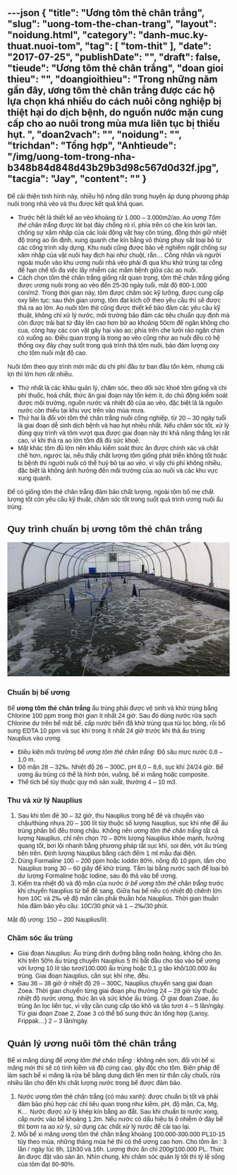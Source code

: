 ---json
{
    "title": "Ương tôm thẻ chân trắng",
    "slug": "uong-tom-the-chan-trang",
    "layout": "noidung.html",
    "category": "danh-muc.ky-thuat.nuoi-tom",
    "tag": [
        "tom-thit"
    ],
    "date": "2017-07-25",
    "publishDate": "",
    "draft": false,
    "tieude": "Ương tôm thẻ chân trắng",
    "doan gioi thieu": "",
    "doangioithieu": "Trong những năm gần đây, ương tôm thẻ chân trắng được các hộ lựa chọn khá nhiều do cách nuôi công nghiệp bị thiệt hại do dịch bệnh, do nguồn nước mặn cung cấp cho ao nuôi trong mùa mưa liên tục bị thiếu hụt. ",
    "doan2vach": "",
    "noidung": "",
    "trichdan": "Tổng hợp",
    "Anhtieude": "/img/uong-tom-trong-nha-b348b84d848d43b29b3d98c567d0d32f.jpg",
    "tacgia": "Jay",
    "__content__": ""
}
---
<p><span style="font-family:Arial,Helvetica,sans-serif"><span style="font-size:10.5pt">Để cải thiện t&igrave;nh h&igrave;nh n&agrave;y, nhiều hộ n&ocirc;ng d&acirc;n trong huyện &aacute;p dụng phương ph&aacute;p nu&ocirc;i trong nh&agrave; v&egrave;o v&agrave; thu được kết quả khả quan.</span></span></p>

<ul>
	<li><span style="font-family:Arial,Helvetica,sans-serif"><span style="font-size:10.5pt">Trước hết l&agrave; thiết kế ao v&egrave;o khoảng từ 1.000 &ndash; 3.000m2/ao. Ao <em>ương T&ocirc;m thẻ ch&acirc;n trắng</em> được l&oacute;t bạt đ&aacute;y chống r&ograve; rỉ, ph&iacute;a tr&ecirc;n c&oacute; che k&iacute;n lưới lan, chống sự x&acirc;m nhập của c&aacute;c lo&agrave;i động vật hay c&ocirc;n tr&ugrave;ng, đồng thời giữ nhiệt độ trong ao ổn định, xung quanh che k&iacute;n bằng vỏ th&ugrave;ng phuy sắt loại bỏ từ c&aacute;c c&ocirc;ng tr&igrave;nh x&acirc;y dựng. Khu nu&ocirc;i cũng được bảo vệ nghi&ecirc;m ngặt chống sự x&acirc;m nhập của vật nu&ocirc;i hay địch hại như chuột, rắn&hellip; C&ocirc;ng nh&acirc;n v&agrave; người ngo&agrave;i muốn v&agrave;o khu ương nu&ocirc;i nh&agrave; v&egrave;o phải đi qua khu khử tr&ugrave;ng tại cổng để hạn chế tối đa việc l&acirc;y nhiễm c&aacute;c mầm bệnh giữa c&aacute;c ao nu&ocirc;i.</span></span></li>
	<li><span style="font-family:Arial,Helvetica,sans-serif"><span style="font-size:10.5pt">C&aacute;ch chọn t&ocirc;m thẻ ch&acirc;n trắng giống rất quan trọng, t&ocirc;m thẻ ch&acirc;n trắng giống được ương nu&ocirc;i trong ao v&egrave;o đến 25-30 ng&agrave;y tuổi, mật độ 800-1.000 con/m2. Trong thời gian n&agrave;y, t&ocirc;m được chăm s&oacute;c kỹ lưỡng, được cung cấp oxy li&ecirc;n tục; sau thời gian ương, t&ocirc;m đạt k&iacute;ch cỡ theo y&ecirc;u cầu th&igrave; sẽ được thả ra ao lớn. Ao nu&ocirc;i t&ocirc;m thịt cũng được thiết kế bảo đảm c&aacute;c y&ecirc;u cầu kỹ thuật, kh&ocirc;ng chỉ xử l&yacute; nước, m&ocirc;i trường bảo đảm c&aacute;c ti&ecirc;u chuẩn quy định m&agrave; c&ograve;n được trải bạt từ đ&aacute;y l&ecirc;n cao hơn bờ ao khoảng 50cm để ngăn kh&ocirc;ng cho cua, c&ograve;ng hay c&aacute;c con vật g&acirc;y hại v&agrave;o ao; ph&iacute;a tr&ecirc;n che lưới r&agrave;o ngăn chim c&ograve; xuống ao. Điều quan trọng l&agrave; trong ao v&egrave;o cũng như ao nu&ocirc;i đều c&oacute; hệ thống oxy đ&aacute;y chạy suốt trong qu&aacute; tr&igrave;nh thả t&ocirc;m nu&ocirc;i, bảo đảm lượng oxy cho t&ocirc;m nu&ocirc;i mật độ cao.</span></span></li>
</ul>

<p><span style="font-family:Arial,Helvetica,sans-serif"><span style="font-size:10.5pt">Nu&ocirc;i t&ocirc;m theo quy tr&igrave;nh mới mặc d&ugrave; chi ph&iacute; đầu tư ban đầu tốn k&eacute;m, nhưng c&aacute;i lợi th&igrave; lớn hơn rất nhiều. </span></span></p>

<ul>
	<li><span style="font-family:Arial,Helvetica,sans-serif"><span style="font-size:10.5pt">Thứ nhất l&agrave; c&aacute;c kh&acirc;u quản l&yacute;, chăm s&oacute;c, theo d&otilde;i sức khoẻ t&ocirc;m giống v&agrave; chi ph&iacute; thuốc, ho&aacute; chất, thức ăn giai đoạn n&agrave;y tốn k&eacute;m &iacute;t, do chủ động kiểm so&aacute;t được m&ocirc;i trường, nguồn nước v&agrave; nhiệt độ của ao v&egrave;o, đặc biệt l&agrave; l&agrave; nguồn nước c&ograve;n thiếu tại khu vực tr&ecirc;n v&agrave;o m&ugrave;a mưa. </span></span></li>
	<li><span style="font-family:Arial,Helvetica,sans-serif"><span style="font-size:10.5pt">Thứ hai l&agrave; đối với t&ocirc;m thẻ ch&acirc;n trắng nu&ocirc;i c&ocirc;ng nghiệp, từ 20 &ndash; 30 ng&agrave;y tuổi l&agrave; giai đoạn dễ sinh dịch bệnh v&agrave; hao hụt nhiều nhất. Nếu chăm s&oacute;c tốt, xử l&yacute; đ&uacute;ng quy tr&igrave;nh v&agrave; t&ocirc;m vượt qua được giai đoạn n&agrave;y th&igrave; khả năng thắng lợi rất cao, v&igrave; khi thả ra ao lớn t&ocirc;m đ&atilde; đủ sức khoẻ. </span></span></li>
	<li><span style="font-family:Arial,Helvetica,sans-serif"><span style="font-size:10.5pt">Mặt kh&aacute;c t&ocirc;m đủ lớn n&ecirc;n kh&acirc;u kiểm so&aacute;t thức ăn được ch&iacute;nh x&aacute;c v&agrave; chặt chẽ hơn, ngược lại, nếu thấy chất lượng t&ocirc;m giống ph&aacute;t triển kh&ocirc;ng tốt hoặc bị bệnh th&igrave; người nu&ocirc;i c&oacute; thể huỷ bỏ tại ao v&egrave;o, v&igrave; vậy chi ph&iacute; kh&ocirc;ng nhiều, đặc biệt l&agrave; kh&ocirc;ng ảnh hưởng đến m&ocirc;i trường của ao nu&ocirc;i v&agrave; c&aacute;c khu vực xung quanh.</span></span></li>
</ul>

<p><span style="font-family:Arial,Helvetica,sans-serif"><span style="font-size:10.5pt">Để c&oacute; giống t&ocirc;m thẻ ch&acirc;n trắng đảm bảo chất lượng, ngo&agrave;i t&ocirc;m bố mẹ chất lượng tốt c&ograve;n y&ecirc;u cầu kỹ thuật, chăm s&oacute;c tốt trong suốt qu&aacute; tr&igrave;nh ương nu&ocirc;i ấu tr&ugrave;ng.</span></span></p>

<h2><span style="font-family:Arial,Helvetica,sans-serif">Quy tr&igrave;nh chuẩn bị ương t&ocirc;m thẻ ch&acirc;n trắng</span></h2>

<p><img alt="" src="/img/tumblr_inline_nscejg3zeG1txo3bl_1280.jpg" /></p>

<h3><span style="font-family:Arial,Helvetica,sans-serif">Chuẩn bị bể ương</span></h3>

<p><span style="font-family:Arial,Helvetica,sans-serif"><span style="font-size:10.5pt">Bể <strong>ương t&ocirc;m thẻ ch&acirc;n trắng</strong> ấu tr&ugrave;ng phải được vệ sinh v&agrave; khử tr&ugrave;ng bằng Chlorine 100 ppm trong thời gian &iacute;t nhất 24 giờ. Sau đ&oacute; d&ugrave;ng nước rửa sạch Chlorine dư tr&ecirc;n bể mặt bể, cấp nước biển đ&atilde; khử tr&ugrave;ng qua t&uacute;i lọc b&ocirc;ng, rồi bổ sung EDTA 10 ppm v&agrave; sục kh&iacute; trong &iacute;t nhất 24 giờ trước khi thả ấu tr&ugrave;ng Nauplius v&agrave;o ương.</span></span></p>

<ul>
	<li><span style="font-family:Arial,Helvetica,sans-serif"><span style="font-size:10.5pt">Điều kiện m&ocirc;i trường bể <em>ương t&ocirc;m thẻ ch&acirc;n trắng</em>: Độ s&acirc;u mực nước 0,8 &ndash; 1,0 m. </span></span></li>
	<li><span style="font-family:Arial,Helvetica,sans-serif"><span style="font-size:10.5pt">Độ mặn 28 &ndash; 32&permil;. Nhiệt độ 26 &ndash; 300C, pH 8,0 &ndash; 8,6, sục kh&iacute; 24/24 giờ. Bể ương ấu tr&ugrave;ng c&oacute; thể l&agrave; h&igrave;nh tr&ograve;n, vu&ocirc;ng, bể xi măng hoặc composite. </span></span></li>
	<li><span style="font-family:Arial,Helvetica,sans-serif"><span style="font-size:10.5pt">Thể t&iacute;ch bể t&ugrave;y thuộc quy m&ocirc; sản xuất, thường 4 &ndash; 10 m3.</span></span></li>
</ul>

<h3><span style="font-family:Arial,Helvetica,sans-serif">Thu v&agrave; xử l&yacute; Nauplius</span></h3>

<ol>
	<li><span style="font-family:Arial,Helvetica,sans-serif"><span style="font-size:10.5pt">Sau khi t&ocirc;m đẻ 30 &ndash; 32 giờ, thu Nauplius trong bể đẻ v&agrave; chuyển v&agrave;o chậu/th&ugrave;ng nhựa 20 &ndash; 100 l&iacute;t t&ugrave;y thuộc số lượng Nauplius, sục kh&iacute; nhẹ để ấu tr&ugrave;ng ph&acirc;n bố đều trong chậu. Kh&ocirc;ng n&ecirc;n <em>ương t&ocirc;m thẻ ch&acirc;n trắng</em> tất cả lượng Nauplius, chỉ n&ecirc;n chọn 70 &ndash; 80% lượng Nauplius khỏe mạnh, hướng quang tốt, bơi lội nhanh bằng phương ph&aacute;p tắt sục kh&iacute;, soi đ&egrave;n, vớt ấu tr&ugrave;ng b&ecirc;n tr&ecirc;n. Định lượng Nauplius bằng c&aacute;ch đếm 1 ml mẫu đại điện.</span></span></li>
	<li><span style="font-family:Arial,Helvetica,sans-serif"><span style="font-size:10.5pt">D&ugrave;ng Formaline 100 &ndash; 200 ppm hoặc Ioddin 80%, nồng độ 10 ppm, tắm cho Nauplius trong 30 &ndash; 60 gi&acirc;y để khử tr&ugrave;ng. Tắm lại bằng nước sạch để loại bỏ dư lượng Formaline hoặc Iodine, sau đ&oacute; thả v&agrave;o bể ương.</span></span></li>
	<li><span style="font-family:Arial,Helvetica,sans-serif"><span style="font-size:10.5pt">Kiểm tra nhiệt độ v&agrave; độ mặn của nước ở <em>bể ương t&ocirc;m thẻ ch&acirc;n trắng</em> trước khi chuyển Nauplius từ bể đẻ sang. Giữa hai bể nếu c&oacute; nhiệt độ ch&ecirc;nh lớn hơn 10C v&agrave; 2&permil; về độ mặn cần phải thuần h&oacute;a Nauplius. Thời gian thuần h&oacute;a đảm bảo y&ecirc;u cầu: 10C/30 ph&uacute;t v&agrave; 1 &ndash; 2&permil;/30 ph&uacute;t.</span></span></li>
</ol>

<p><span style="font-family:Arial,Helvetica,sans-serif"><span style="font-size:10.5pt">Mật độ ương: 150 &ndash; 200 Nauplius/l&iacute;t.</span></span></p>

<h3><span style="font-family:Arial,Helvetica,sans-serif">Chăm s&oacute;c ấu tr&ugrave;ng</span></h3>

<ul>
	<li><span style="font-family:Arial,Helvetica,sans-serif"><span style="font-size:10.5pt">Giai đoạn Nauplius: Ấu tr&ugrave;ng dinh dưỡng bằng no&atilde;n ho&agrave;ng, kh&ocirc;ng cho ăn. Khi tr&ecirc;n 50% ấu tr&ugrave;ng chuyển Nauplius 5 th&igrave; bắt đầu cho tảo v&agrave;o bể ương với lượng 10 l&iacute;t tảo tươi/100.000 ấu tr&ugrave;ng hoặc 0,1 g tảo kh&ocirc;/100.000 ấu tr&ugrave;ng. Giai đoạn Nauplius, cần sục kh&iacute; nhẹ, đều.</span></span></li>
	<li><span style="font-family:Arial,Helvetica,sans-serif"><span style="font-size:10.5pt">Sau 36 &ndash; 38 giờ ở nhiệt độ 29 &ndash; 300C, Nauplius chuyển sang giai đoạn Zoea. Thời gian chuyển từng giai đoạn phụ thường 24 &ndash; 28 giờ t&ugrave;y thuộc nhiệt độ nước ương, thức ăn v&agrave; sức khỏe ấu tr&ugrave;ng. Ở giai đoạn Zoae, ấu tr&ugrave;ng ăn lọc li&ecirc;n tục, v&igrave; vậy cần cung cấp tảo kh&ocirc; v&agrave; tảo tươi 4 &ndash; 5 lần/ng&agrave;y. Từ giai đoạn Zoae 2, Zoae 3 c&oacute; thể bổ sung thức ăn tổng hợp (Lansy, Frippak&hellip;) 2 &ndash; 3 lần/ng&agrave;y. </span></span></li>
</ul>

<h2><span style="font-family:Arial,Helvetica,sans-serif">Quản l&yacute; ương nu&ocirc;i t&ocirc;m thẻ ch&acirc;n trắng</span></h2>

<p><span style="font-family:Arial,Helvetica,sans-serif"><span style="font-size:10.5pt">Bể xi măng d&ugrave;ng để <em>ương t&ocirc;m thẻ ch&acirc;n trắng </em>: kh&ocirc;ng n&ecirc;n sơn, đối với bể xi măng mới th&igrave; sẽ c&oacute; t&iacute;nh kiềm v&agrave; độ cứng cao, g&acirc;y độc cho t&ocirc;m. Biện ph&aacute;p để l&agrave;m sạch bể xi măng l&agrave; rửa bể bằng dung dịch l&ecirc;n men từ th&acirc;n c&acirc;y chuối, rửa nhiều lần cho đến khi chất lượng nước trong bể được đảm bảo.</span></span></p>

<ol>
	<li><span style="font-family:Arial,Helvetica,sans-serif"><span style="font-size:10.5pt">Nước ương t&ocirc;m thẻ ch&acirc;n trắng (c&oacute; m&agrave;u xanh): được chuẩn bị tốt v&agrave; phải đảm bảo ph&ugrave; hợp c&aacute;c chỉ ti&ecirc;u quan trọng như kiềm, pH, độ mặn, Ca, Mg, K&hellip; Nước được xử l&yacute; kh&eacute;p k&iacute;n bằng ao đất. Sau khi chuẩn bị nước xong, cấp nước v&agrave;o bể khoảng 1.2m. Nếu nước c&oacute; dấu hiệu bị &ocirc; nhiễm ở đ&aacute;y bể th&igrave; bơm ra ao xử l&yacute;, sử dụng c&aacute;c chất xử l&yacute; nước để cải tạo lại.</span></span></li>
	<li><span style="font-family:Arial,Helvetica,sans-serif"><span style="font-size:10.5pt">Mỗi bể xi măng ương t&ocirc;m thẻ ch&acirc;n trắng khoảng 100.000-300.000 PL10-15 t&ugrave;y theo m&ugrave;a, những th&aacute;ng m&ugrave;a h&egrave; th&igrave; c&oacute; thể ương cao hơn. Cho t&ocirc;m ăn : 3 lần / ng&agrave;y l&uacute;c 8h, 11h30 v&agrave; 16h. Lượng thức ăn chỉ 200g/100.000 PL. Thức ăn được đặt v&agrave;o s&agrave;n ăn. Nh&igrave;n chung, khi chăm s&oacute;c quản l&yacute; tốt th&igrave; tỷ lệ sống của t&ocirc;m đạt 80-90%.</span></span></li>
</ol>
